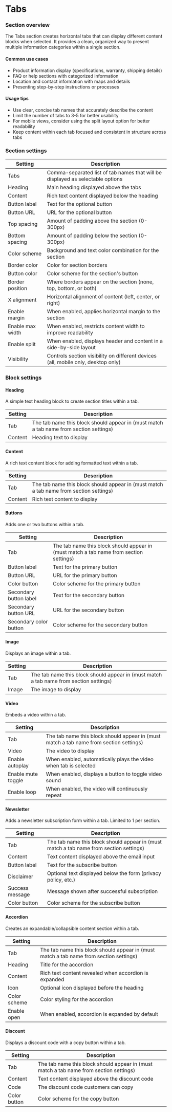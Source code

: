 # Tabs

### Section overview

The Tabs section creates horizontal tabs that can display different content blocks when selected. It provides a clean, organized way to present multiple information categories within a single section.

#### Common use cases

* Product information display (specifications, warranty, shipping details)
* FAQ or help sections with categorized information
* Location and contact information with maps and details
* Presenting step-by-step instructions or processes

#### Usage tips

* Use clear, concise tab names that accurately describe the content
* Limit the number of tabs to 3-5 for better usability
* For mobile views, consider using the split layout option for better readability
* Keep content within each tab focused and consistent in structure across tabs

### Section settings

| Setting          | Description                                                                       |
| ---------------- | --------------------------------------------------------------------------------- |
| Tabs             | Comma-separated list of tab names that will be displayed as selectable options    |
| Heading          | Main heading displayed above the tabs                                             |
| Content          | Rich text content displayed below the heading                                     |
| Button label     | Text for the optional button                                                      |
| Button URL       | URL for the optional button                                                       |
| Top spacing      | Amount of padding above the section (0-300px)                                     |
| Bottom spacing   | Amount of padding below the section (0-300px)                                     |
| Color scheme     | Background and text color combination for the section                             |
| Border color     | Color for section borders                                                         |
| Button color     | Color scheme for the section's button                                             |
| Border position  | Where borders appear on the section (none, top, bottom, or both)                  |
| X alignment      | Horizontal alignment of content (left, center, or right)                          |
| Enable margin    | When enabled, applies horizontal margin to the section                            |
| Enable max width | When enabled, restricts content width to improve readability                      |
| Enable split     | When enabled, displays header and content in a side-by-side layout                |
| Visibility       | Controls section visibility on different devices (all, mobile only, desktop only) |

### Block settings

#### Heading

A simple text heading block to create section titles within a tab.

| Setting | Description                                                                            |
| ------- | -------------------------------------------------------------------------------------- |
| Tab     | The tab name this block should appear in (must match a tab name from section settings) |
| Content | Heading text to display                                                                |

#### Content

A rich text content block for adding formatted text within a tab.

| Setting | Description                                                                            |
| ------- | -------------------------------------------------------------------------------------- |
| Tab     | The tab name this block should appear in (must match a tab name from section settings) |
| Content | Rich text content to display                                                           |

#### Buttons

Adds one or two buttons within a tab.

| Setting                | Description                                                                            |
| ---------------------- | -------------------------------------------------------------------------------------- |
| Tab                    | The tab name this block should appear in (must match a tab name from section settings) |
| Button label           | Text for the primary button                                                            |
| Button URL             | URL for the primary button                                                             |
| Color button           | Color scheme for the primary button                                                    |
| Secondary button label | Text for the secondary button                                                          |
| Secondary button URL   | URL for the secondary button                                                           |
| Secondary color button | Color scheme for the secondary button                                                  |

#### Image

Displays an image within a tab.

| Setting | Description                                                                            |
| ------- | -------------------------------------------------------------------------------------- |
| Tab     | The tab name this block should appear in (must match a tab name from section settings) |
| Image   | The image to display                                                                   |

#### Video

Embeds a video within a tab.

| Setting            | Description                                                                            |
| ------------------ | -------------------------------------------------------------------------------------- |
| Tab                | The tab name this block should appear in (must match a tab name from section settings) |
| Video              | The video to display                                                                   |
| Enable autoplay    | When enabled, automatically plays the video when tab is selected                       |
| Enable mute toggle | When enabled, displays a button to toggle video sound                                  |
| Enable loop        | When enabled, the video will continuously repeat                                       |

#### Newsletter

Adds a newsletter subscription form within a tab. Limited to 1 per section.

| Setting         | Description                                                                            |
| --------------- | -------------------------------------------------------------------------------------- |
| Tab             | The tab name this block should appear in (must match a tab name from section settings) |
| Content         | Text content displayed above the email input                                           |
| Button label    | Text for the subscribe button                                                          |
| Disclaimer      | Optional text displayed below the form (privacy policy, etc.)                          |
| Success message | Message shown after successful subscription                                            |
| Color button    | Color scheme for the subscribe button                                                  |

#### Accordion

Creates an expandable/collapsible content section within a tab.

| Setting      | Description                                                                            |
| ------------ | -------------------------------------------------------------------------------------- |
| Tab          | The tab name this block should appear in (must match a tab name from section settings) |
| Heading      | Title for the accordion                                                                |
| Content      | Rich text content revealed when accordion is expanded                                  |
| Icon         | Optional icon displayed before the heading                                             |
| Color scheme | Color styling for the accordion                                                        |
| Enable open  | When enabled, accordion is expanded by default                                         |

#### Discount

Displays a discount code with a copy button within a tab.

| Setting      | Description                                                                            |
| ------------ | -------------------------------------------------------------------------------------- |
| Tab          | The tab name this block should appear in (must match a tab name from section settings) |
| Content      | Text content displayed above the discount code                                         |
| Code         | The discount code customers can copy                                                   |
| Color button | Color scheme for the copy button                                                       |
